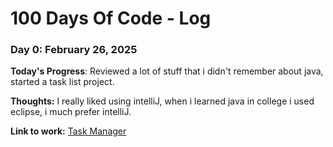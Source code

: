 # 100 Days Of Code - Log

### Day 0: February 26, 2025

**Today's Progress**: Reviewed a lot of stuff that i didn't remember about java, started a task list project.

**Thoughts:** I really liked using intelliJ, when i learned java in college i used eclipse, i much prefer intelliJ.

**Link to work:** [Task Manager](#)
